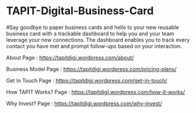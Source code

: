 # TAPIT-Digital-Business-Card
#Say goodbye to paper business cards and hello to your new reusable business card with a trackable dashboard to help you and your team leverage your new connections. The dashboard enables you to track every contact you have met and prompt follow-ups based on your interaction.

About Page : https://tapitdigi.wordpress.com/about/

Business Model Page : https://tapitdigi.wordpress.com/pricing-plans/

Get In Touch Page : https://tapitdigi.wordpress.com/get-in-touch/

How TAPIT Works? Page : https://tapitdigi.wordpress.com/how-it-works/

Why Invest? Page : https://tapitdigi.wordpress.com/why-invest/
